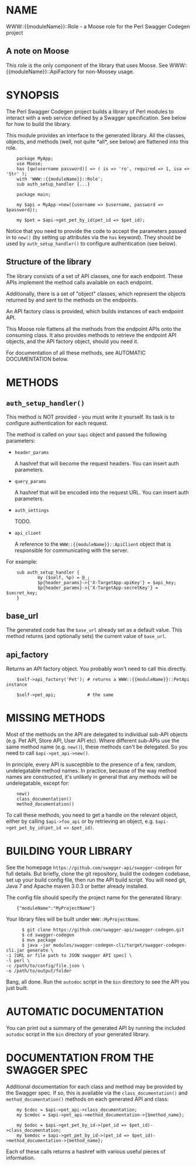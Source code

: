 # NAME

WWW::{{moduleName}}::Role - a Moose role for the Perl Swagger Codegen project

## A note on Moose

This role is the only component of the library that uses Moose. See 
WWW::{{moduleName}}::ApiFactory for non-Moosey usage. 

# SYNOPSIS

The Perl Swagger Codegen project builds a library of Perl modules to interact with 
a web service defined by a Swagger specification. See below for how to build the 
library.

This module provides an interface to the generated library. All the classes, 
objects, and methods (well, not quite \*all\*, see below) are flattened into this 
role. 

        package MyApp;
        use Moose;
        has [qw(username password)] => ( is => 'ro', required => 1, isa => 'Str' );
        with 'WWW::{{moduleName}}::Role';
        sub auth_setup_handler {...}
        
        package main;
        
        my $api = MyApp->new({username => $username, password => $password});
        
        my $pet = $api->get_pet_by_id(pet_id => $pet_id);
        

Notice that you need to provide the code to accept the parameters passed in to `new()`
(by setting up attributes via the `has` keyword). They should be used by 
`auth_setup_handler()` to configure authentication (see below). 

## Structure of the library

The library consists of a set of API classes, one for each endpoint. These APIs
implement the method calls available on each endpoint. 

Additionally, there is a set of "object" classes, which represent the objects 
returned by and sent to the methods on the endpoints. 

An API factory class is provided, which builds instances of each endpoint API. 

This Moose role flattens all the methods from the endpoint APIs onto the consuming 
class. It also provides methods to retrieve the endpoint API objects, and the API 
factory object, should you need it. 

For documentation of all these methods, see AUTOMATIC DOCUMENTATION below.

# METHODS

## `auth_setup_handler()`

This method is NOT provided - you must write it yourself. Its task is to configure 
authentication for each request. 

The method is called on your `$api` object and passed the following parameters:

- `header_params`

    A hashref that will become the request headers. You can insert auth 
    parameters.

- `query_params`

    A hashref that will be encoded into the request URL. You can insert auth 
    parameters.

- `auth_settings`

    TODO.

- `api_client`

    A reference to the `WWW::{{moduleName}}::ApiClient` object that is responsible 
    for communicating with the server. 

For example: 

        sub auth_setup_handler {
                my ($self, %p) = @_;
                $p{header_params}->{'X-TargetApp-apiKey'} = $api_key;
                $p{header_params}->{'X-TargetApp-secretKey'} = $secret_key;
        }

## base\_url

The generated code has the `base_url` already set as a default value. This method 
returns (and optionally sets) the current value of `base_url`.

## api\_factory

Returns an API factory object. You probably won't need to call this directly. 

        $self->api_factory('Pet'); # returns a WWW::{{moduleName}}::PetApi instance
        
        $self->pet_api;            # the same

# MISSING METHODS

Most of the methods on the API are delegated to individual sub-API objects (e.g. 
Pet API, Store API, User API etc). Where different sub-APIs use the same method 
name (e.g. `new()`), these methods can't be delegated. So you need to call 
`$api->pet_api->new()`. 

In principle, every API is susceptible to the presence of a few, random, undelegatable 
method names. In practice, because of the way method names are constructed, it's 
unlikely in general that any methods will be undelegatable, except for: 

        new()
        class_documentation()
        method_documentation()

To call these methods, you need to get a handle on the relevant object, either 
by calling `$api->foo_api` or by retrieving an object, e.g. 
`$api->get_pet_by_id(pet_id => $pet_id)`.

# BUILDING YOUR LIBRARY

See the homepage `https://github.com/swagger-api/swagger-codegen` for full details. 
But briefly, clone the git repository, build the codegen codebase, set up your build 
config file, then run the API build script. You will need git, Java 7 and Apache 
maven 3.0.3 or better already installed.

The config file should specify the project name for the generated library: 

        {"moduleName":"MyProjectName"}

Your library files will be built under `WWW::MyProjectName`.

          $ git clone https://github.com/swagger-api/swagger-codegen.git
          $ cd swagger-codegen
          $ mvn package
          $ java -jar modules/swagger-codegen-cli/target/swagger-codegen-cli.jar generate \
    -i [URL or file path to JSON swagger API spec] \
    -l perl \
    -c /path/to/config/file.json \
    -o /path/to/output/folder

Bang, all done. Run the `autodoc` script in the `bin` directory to see the API 
you just built. 

# AUTOMATIC DOCUMENTATION

You can print out a summary of the generated API by running the included 
`autodoc` script in the `bin` directory of your generated library.

# DOCUMENTATION FROM THE SWAGGER SPEC

Additional documentation for each class and method may be provided by the Swagger 
spec. If so, this is available via the `class_documentation()` and 
`method_documentation()` methods on each generated API and class: 

        my $cdoc = $api->pet_api->class_documentation;                   
        my $cmdoc = $api->pet_api->method_documentation->{$method_name}; 
        
        my $odoc = $api->get_pet_by_id->(pet_id => $pet_id)->class_documentation;                  
        my $omdoc = $api->get_pet_by_id->(pet_id => $pet_id)->method_documentation->{method_name}; 
        

Each of these calls returns a hashref with various useful pieces of information. 	
